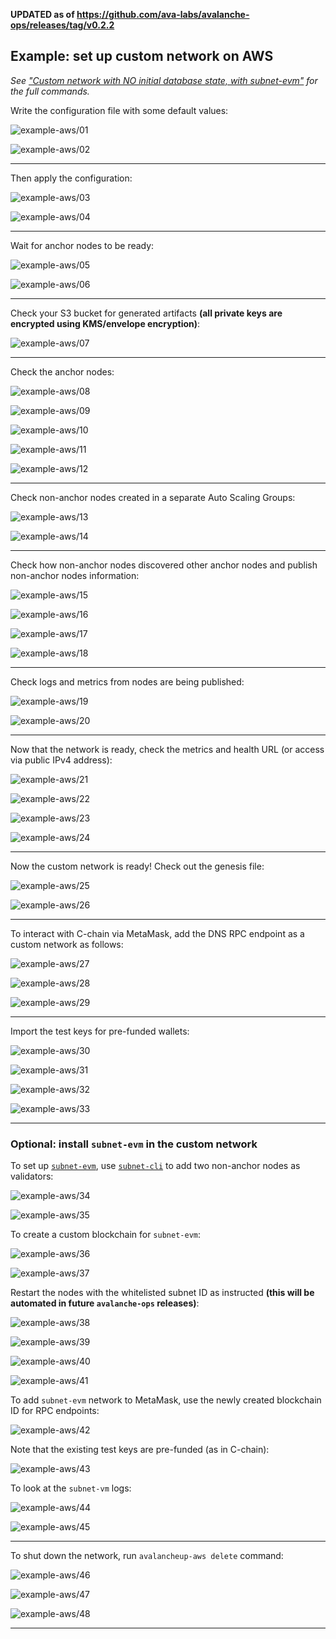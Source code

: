 
**UPDATED as of https://github.com/ava-labs/avalanche-ops/releases/tag/v0.2.2**

## Example: set up custom network on AWS

*See ["Custom network with NO initial database state, with subnet-evm"](recipes-aws.md#custom-network-with-no-initial-database-state-with-subnet-evm) for the full commands.*

Write the configuration file with some default values:

![example-aws/01](./img/example-aws/01.png)

![example-aws/02](./img/example-aws/02.png)

<hr>

Then apply the configuration:

![example-aws/03](./img/example-aws/03.png)

![example-aws/04](./img/example-aws/04.png)

<hr>

Wait for anchor nodes to be ready:

![example-aws/05](./img/example-aws/05.png)

![example-aws/06](./img/example-aws/06.png)

<hr>

Check your S3 bucket for generated artifacts **(all private keys are encrypted using KMS/envelope encryption)**:

![example-aws/07](./img/example-aws/07.png)

<hr>

Check the anchor nodes:

![example-aws/08](./img/example-aws/08.png)

![example-aws/09](./img/example-aws/09.png)

![example-aws/10](./img/example-aws/10.png)

![example-aws/11](./img/example-aws/11.png)

![example-aws/12](./img/example-aws/12.png)

<hr>

Check non-anchor nodes created in a separate Auto Scaling Groups:

![example-aws/13](./img/example-aws/13.png)

![example-aws/14](./img/example-aws/14.png)

<hr>

Check how non-anchor nodes discovered other anchor nodes and publish non-anchor nodes information:

![example-aws/15](./img/example-aws/15.png)

![example-aws/16](./img/example-aws/16.png)

![example-aws/17](./img/example-aws/17.png)

![example-aws/18](./img/example-aws/18.png)

<hr>

Check logs and metrics from nodes are being published:

![example-aws/19](./img/example-aws/19.png)

![example-aws/20](./img/example-aws/20.png)

<hr>

Now that the network is ready, check the metrics and health URL (or access via public IPv4 address):

![example-aws/21](./img/example-aws/21.png)

![example-aws/22](./img/example-aws/22.png)

![example-aws/23](./img/example-aws/23.png)

![example-aws/24](./img/example-aws/24.png)

<hr>

Now the custom network is ready! Check out the genesis file:

![example-aws/25](./img/example-aws/25.png)

![example-aws/26](./img/example-aws/26.png)

<hr>

To interact with C-chain via MetaMask, add the DNS RPC endpoint as a custom network as follows:

![example-aws/27](./img/example-aws/27.png)

![example-aws/28](./img/example-aws/28.png)

![example-aws/29](./img/example-aws/29.png)

<hr>

Import the test keys for pre-funded wallets:

![example-aws/30](./img/example-aws/30.png)

![example-aws/31](./img/example-aws/31.png)

![example-aws/32](./img/example-aws/32.png)

![example-aws/33](./img/example-aws/33.png)

<hr>

### Optional: install `subnet-evm` in the custom network

To set up [`subnet-evm`](https://github.com/ava-labs/subnet-evm), use [`subnet-cli`](https://github.com/ava-labs/subnet-cli) to add two non-anchor nodes as validators:

![example-aws/34](./img/example-aws/34.png)

![example-aws/35](./img/example-aws/35.png)

To create a custom blockchain for `subnet-evm`:

![example-aws/36](./img/example-aws/36.png)

![example-aws/37](./img/example-aws/37.png)

Restart the nodes with the whitelisted subnet ID as instructed **(this will be automated in future `avalanche-ops` releases)**:

![example-aws/38](./img/example-aws/38.png)

![example-aws/39](./img/example-aws/39.png)

![example-aws/40](./img/example-aws/40.png)

![example-aws/41](./img/example-aws/41.png)

To add `subnet-evm` network to MetaMask, use the newly created blockchain ID for RPC endpoints:

![example-aws/42](./img/example-aws/42.png)

Note that the existing test keys are pre-funded (as in C-chain):

![example-aws/43](./img/example-aws/43.png)

To look at the `subnet-vm` logs:

![example-aws/44](./img/example-aws/44.png)

![example-aws/45](./img/example-aws/45.png)

<hr>

To shut down the network, run `avalancheup-aws delete` command:

![example-aws/46](./img/example-aws/46.png)

![example-aws/47](./img/example-aws/47.png)

![example-aws/48](./img/example-aws/48.png)

<hr>
